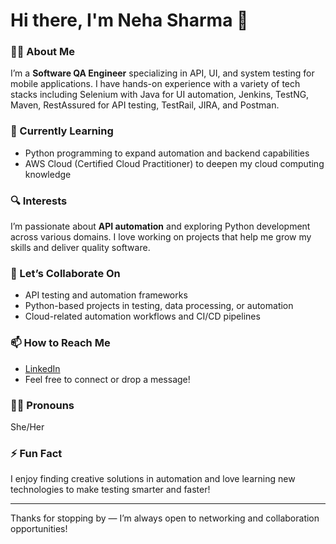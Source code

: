 # Hi there, I'm Neha Sharma 👋

### 👩‍💻 About Me
I’m a **Software QA Engineer** specializing in API, UI, and system testing for mobile applications. I have hands-on experience with a variety of tech stacks including Selenium with Java for UI automation, Jenkins, TestNG, Maven, RestAssured for API testing, TestRail, JIRA, and Postman.

### 🌱 Currently Learning
- Python programming to expand automation and backend capabilities
- AWS Cloud (Certified Cloud Practitioner) to deepen my cloud computing knowledge

### 🔍 Interests
I’m passionate about **API automation** and exploring Python development across various domains. I love working on projects that help me grow my skills and deliver quality software.

### 🤝 Let’s Collaborate On
- API testing and automation frameworks
- Python-based projects in testing, data processing, or automation
- Cloud-related automation workflows and CI/CD pipelines

### 📫 How to Reach Me
- [LinkedIn](https://www.linkedin.com/in/neha-sharma-5b942b2ba)
- Feel free to connect or drop a message!

### 🙋‍♀️ Pronouns
She/Her

### ⚡ Fun Fact
I enjoy finding creative solutions in automation and love learning new technologies to make testing smarter and faster!

---

Thanks for stopping by — I’m always open to networking and collaboration opportunities!
